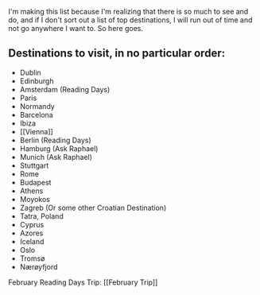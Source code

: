 I'm making this list because I'm realizing that there is so much to see and do, and if I don't sort out a list of top destinations, I will run out of time and not go anywhere I want to. So here goes.

## Destinations to visit, in no particular order:
- Dublin 
- Edinburgh
- Amsterdam (Reading Days)
- Paris
- Normandy 
- Barcelona
- Ibiza
- [[Vienna]] 
- Berlin (Reading Days)
- Hamburg (Ask Raphael)
- Munich (Ask Raphael)
- Stuttgart 
- Rome
- Budapest
- Athens
- Moyokos
- Zagreb (Or some other Croatian Destination)
- Tatra, Poland
- Cyprus
- Azores
- Iceland
- Oslo
- Tromsø
- Nærøyfjord

February Reading Days Trip: [[February Trip]]
